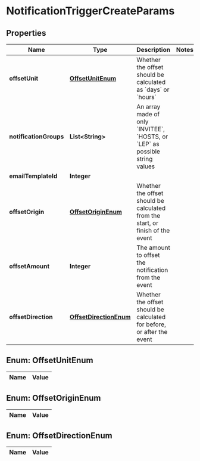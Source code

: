 

# NotificationTriggerCreateParams

## Properties

Name | Type | Description | Notes
------------ | ------------- | ------------- | -------------
**offsetUnit** | [**OffsetUnitEnum**](#OffsetUnitEnum) | Whether the offset should be calculated as &#x60;days&#x60; or &#x60;hours&#x60; | 
**notificationGroups** | **List&lt;String&gt;** | An array made of only &#x60;INVITEE&#x60;, &#x60;HOSTS, or &#x60;LEP&#x60; as possible string values | 
**emailTemplateId** | **Integer** |  | 
**offsetOrigin** | [**OffsetOriginEnum**](#OffsetOriginEnum) | Whether the offset should be calculated from the start, or finish of the event | 
**offsetAmount** | **Integer** | The amount to offset the notification from the event | 
**offsetDirection** | [**OffsetDirectionEnum**](#OffsetDirectionEnum) | Whether the offset should be calculated for before, or after the event | 


## Enum: OffsetUnitEnum

Name | Value
---- | -----


## Enum: OffsetOriginEnum

Name | Value
---- | -----


## Enum: OffsetDirectionEnum

Name | Value
---- | -----




